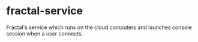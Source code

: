 # fractal-service
Fractal's service which runs on the cloud computers and launches console session when a user connects.
